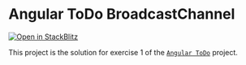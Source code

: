 # Angular ToDo BroadcastChannel

[![Open in StackBlitz](https://developer.stackblitz.com/img/open_in_stackblitz.svg)](https://stackblitz.com/fork/github/stackblitz/ng-be-workshop/tree/main/solutions/webworkers/4-angular-todo/step-2-broadcast-channel?file=README.md)

This project is the solution for exercise 1 of the [`Angular ToDo`](../../../../exercises/webworkers/4-angular-todo) 
project.
